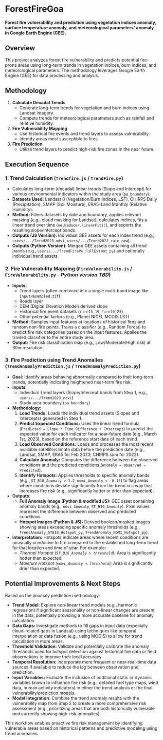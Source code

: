 # ForestFireGoa

**Forest fire vulnerability and prediction using vegetation indices anomaly, surface temperature anomaly, and meteorological parameters' anomaly in Google Earth Engine (GEE).**

## Overview
This project analyzes forest fire vulnerability and predicts potential fire-prone areas using long-term trends in vegetation indices, burn indices, and meteorological parameters. The methodology leverages Google Earth Engine (GEE) for data processing and analysis.

## Methodology
1. **Calculate Decadal Trends**  
   - Generate long-term trends for vegetation and burn indices using Landsat imagery.
   - Compute trends for meteorological parameters such as rainfall and relative humidity.
2. **Fire Vulnerability Mapping**  
   - Use historical fire events and trend layers to assess vulnerability.
   - Identify areas most susceptible to fires.
3. **Fire Prediction**  
   - Utilize trend layers to predict high-risk fire zones in the near future.

## Execution Sequence
### 1. Trend Calculation (`Trendfire.js` / `TrendFire.py`)
   - Calculates long-term (decadal) linear trends (Slope and Intercept) for various environmental indicators within the study area (`pa_boundary`).
   - **Datasets Used:** Landsat 8 (Vegetation/Burn Indices, LST), CHIRPS Daily (Precipitation), SMAP (Soil Moisture), ERA5-Land Monthly (Relative Humidity).
   - **Method:** Filters datasets by date and boundary, applies relevant masking (e.g., cloud masking for Landsat), calculates indices, fits a linear trend over time (`ee.Reducer.linearFit()`), and exports the resulting slope/intercept bands.
   - **Outputs (JS Version):** Individual GEE assets for each index trend (e.g., `users/.../Trend2023_ndvi`, `users/.../Trend2022_rain_new`).
   - **Outputs (Python Version):** Merged GEE assets containing all trend bands (e.g., `users/.../TrendFirePy_FullExtent_py`) and optionally individual trend assets.

### 2. Fire Vulnerability Mapping (`FireVulnerability.js` / `FireVulnerability.py` - *Python version TBD*)
   - **Inputs:**
     - Trend layers (often combined into a single multi-band image like `inputResampled.tif`)
     - Roads layer
     - DEM (Digital Elevation Model) derived slope
     - Historical fire event datasets (`fire13_19`, `fire20_23`)
     - Other potential factors (e.g., Planet NICFI, MODIS LST)
   - **Method:** Samples input features at locations of historical fires and random non-fire points. Trains a classifier (e.g., Random Forest) to predict fire risk categories based on the input features. Applies the trained classifier to the entire study area.
   - **Output:** Fire risk classification map (e.g., Low/Moderate/High risk) at 30m resolution.

### 3. Fire Prediction using Trend Anomalies (`TrendAnomalyPrediction.js` / `TrendAnomalyPrediction.py`)
   - **Goal:** Identify areas behaving abnormally compared to their long-term trends, potentially indicating heightened near-term fire risk.
   - **Inputs:**
     - Individual Trend layers (Slope/Intercept bands from Step 1, e.g., `users/.../Trend2023_ndvi`)
     - Study area boundary (`pa_boundary`)
   - **Methodology:**
     1.  **Load Trends:** Loads the individual trend assets (Slopes and Intercepts) generated in Step 1.
     2.  **Predict Expected Conditions:** Uses the linear trend formula (`Predicted = Slope * Time_Difference + Intercept`) to predict the expected value for each indicator for a near-future date (e.g., March 1st, 2023), based on the reference start date of each trend.
     3.  **Load Observed Conditions:** Loads and processes the most recent available satellite/climate data before the prediction date (e.g., Landsat, SMAP, ERA5 for Feb 2023; CHIRPS sum for 2022).
     4.  **Calculate Anomaly:** Computes the difference between the observed conditions and the predicted conditions (`Anomaly = Observed - Predicted`).
     5.  **Identify Hotspots:** Applies thresholds to specific anomaly bands (e.g., `ST_B10_Anomaly > 3.2`, `ndmi_Anomaly < -0.15`) to flag areas where conditions deviate significantly from the trend in a way that increases fire risk (e.g., significantly hotter or drier than expected).
   - **Outputs:**
     - **Full Anomaly Image (Python & modified JS):** GEE asset containing anomaly bands (e.g., `ndvi_Anomaly`, `ST_B10_Anomaly`). Pixel values represent the difference between observed and predicted conditions.
     - **Hotspot Images (Python & JS):** Derived boolean/masked images showing areas exceeding specific anomaly thresholds (e.g., `TrendAnomaly_STB10_Hotspot_py`, `TrendAnomaly_NDMI_Hotspot_py`).
   - **Interpretation:** Hotspots indicate areas where recent conditions are unusually conducive to fire compared to the established long-term trend for that location and time of year. For example:
     - *Thermal Hotspot (`ST_B10_Anomaly > threshold`):* Area is significantly hotter than expected.
     - *Moisture Hotspot (`ndmi_Anomaly < threshold`):* Area is significantly drier than expected.

## Potential Improvements & Next Steps
Based on the anomaly prediction methodology:
*   **Trend Model:** Explore non-linear trend models (e.g., harmonic regression) if significant seasonality or non-linear changes are present in the data, potentially providing a more accurate baseline for anomaly calculation.
*   **Data Gaps:** Investigate methods to fill gaps in input data (especially cloud-related gaps in Landsat) using techniques like temporal interpolation or data fusion (e.g., using MODIS) to allow for trend calculation in more areas.
*   **Threshold Validation:** Validate and potentially calibrate the anomaly thresholds used for hotspot detection against historical fire data or field observations to improve their local accuracy.
*   **Temporal Resolution:** Incorporate more frequent or near-real-time data sources if available to reduce the lag between observation and prediction.
*   **Input Variables:** Evaluate the inclusion of additional static or dynamic variables known to influence fire risk (e.g., detailed fuel type maps, wind data, human activity indicators) in either the trend analysis or the final vulnerability/prediction models.
*   **Model Integration:** Combine the trend anomaly results with the vulnerability map from Step 2 to create a more comprehensive risk assessment (e.g., prioritizing areas that are both historically vulnerable *and* currently showing high-risk anomalies).

This workflow enables proactive fire risk management by identifying vulnerable areas based on historical patterns and predictive modeling using trend anomalies.


